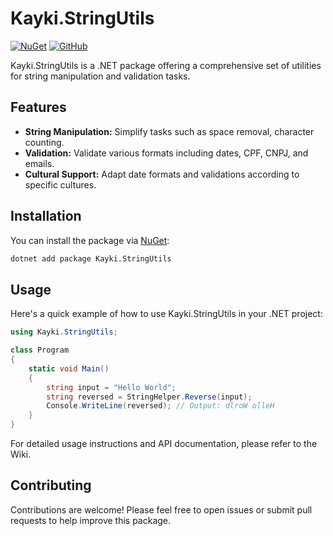 # Kayki.StringUtils

[![NuGet](https://img.shields.io/nuget/v/Kayki.StringUtils.svg)](https://www.nuget.org/packages/Kayki.StringUtils/)
[![GitHub](https://img.shields.io/github/license/seu-usuario/seu-repositorio)](https://github.com/seu-usuario/seu-repositorio/blob/main/LICENSE)

Kayki.StringUtils is a .NET package offering a comprehensive set of utilities for string manipulation and validation tasks.

## Features

- **String Manipulation:** Simplify tasks such as space removal, character counting.
- **Validation:** Validate various formats including dates, CPF, CNPJ, and emails.
- **Cultural Support:** Adapt date formats and validations according to specific cultures.

## Installation

You can install the package via [NuGet](https://www.nuget.org/packages/Kayki.StringUtils/):

```bash
dotnet add package Kayki.StringUtils
```

## Usage
Here's a quick example of how to use Kayki.StringUtils in your .NET project:

```cs
using Kayki.StringUtils;

class Program
{
    static void Main()
    {
        string input = "Hello World";
        string reversed = StringHelper.Reverse(input);
        Console.WriteLine(reversed); // Output: dlroW olleH
    }
}
```
For detailed usage instructions and API documentation, please refer to the Wiki.

## Contributing
Contributions are welcome! Please feel free to open issues or submit pull requests to help improve this package.
